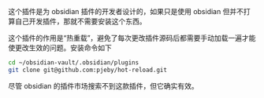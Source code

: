 这个插件是为 obsidian 插件的开发者设计的，如果只是使用 obsidian 但并不打算自己开发插件，那就不需要安装这个东西。

这个插件的作用是“热重载”，避免了每次更改插件源码后都需要手动加载一遍才能使更改生效的问题。安装命令如下
```sh
cd ~/obsidian-vault/.obsidian/plugins
git clone git@github.com:pjeby/hot-reload.git
```

尽管 obsidian 的插件市场搜索不到这款插件，但它确实有效。